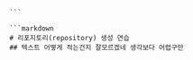         ```

        ```markdown
        # 리포지토리(repository) 생성 연습
        ## 텍스트 어떻게 적는건지 잘모르겠네 생각보다 어렵구만
